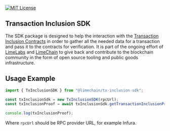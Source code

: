 [![MIT License][license-shield]][license-url]

## Transaction Inclusion SDK

The SDK package is designed to help the interaction with the [Transaction Inclusion Contracts](https://github.com/LimeChain/tx-inclusion-contracts) in order to gather all the needed data for a transaction and pass it to the contracts for verification.
It is part of the ongoing effort of [LimeLabs](https://limelabs.tech) and [LimeChain](https://limechain.tech) to give back and contribute to the blockchain community in the form of open source tooling and public goods infrastructure.

## Usage Example

```JavaScript
import { TxInclusionSDK } from "@limechain/tx-inclusion-sdk";

const txInclusionSdk = new TxInclusionSDK(rpcUrl);
const txInclusionProof = await txInclusionSdk.getTransactionInclusionProof(txHash);

console.log(txInclusionProof);
```

Where `rpcUrl` should be RPC provider URL, for example Infura.

[license-url]: https://github.com/LimeChain/tx-inclusion-sdk/blob/main/LICENSE.txt
[license-shield]: https://img.shields.io/badge/License-MIT-green.svg
